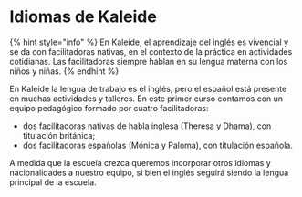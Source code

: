# Idiomas de Kaleide

{% hint style="info" %}
En Kaleide, el aprendizaje del inglés es vivencial y se da con facilitadoras nativas, en el contexto de la práctica en actividades cotidianas. Las facilitadoras siempre hablan en su lengua materna con los niños y niñas.
{% endhint %}

En Kaleide la lengua de trabajo es el inglés, pero el español está presente en muchas actividades y talleres. En este primer curso contamos con un equipo pedagógico formado por cuatro facilitadoras:

* dos facilitadoras nativas de habla inglesa (Theresa y Dhama), con titulación británica;
* dos facilitadoras españolas (Mónica y Paloma), con titulación española.

A medida que la escuela crezca queremos incorporar otros idiomas y nacionalidades a nuestro equipo, si bien el inglés seguirá siendo la lengua principal de la escuela.&#x20;
